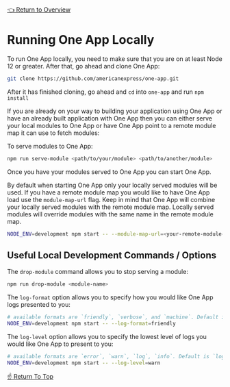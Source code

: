 <!--ONE-DOCS-HIDE start-->
[👈 Return to Overview](./README.md)
<!--ONE-DOCS-HIDE end-->

# Running One App Locally

To run One App locally, you need to make sure that you are on at least Node 12 or greater. After that, go ahead and clone One App:

```bash
git clone https://github.com/americanexpress/one-app.git
```

After it has finished cloning, go ahead and `cd` into `one-app` and run `npm install`

If you are already on your way to building your application using One App or have an already built
application with One App then you can either serve your local modules to One App or have One App
point to a remote module map it can use to fetch modules:

To serve modules to One App:

```bash
npm run serve-module <path/to/your/module> <path/to/another/module>
```

Once you have your modules served to One App you can start One App.

By default when starting One App only your locally served modules will be used. If you have a remote
module map you would like to have One App load use the `module-map-url` flag. Keep in mind that One
App will combine your locally served modules with the remote module map. Locally served modules will
override modules with the same name in the remote module map.

```bash
NODE_ENV=development npm start -- --module-map-url=<your-remote-module-map-url> --root-module-name=<your-root-module-name>
```

## Useful Local Development Commands / Options

The `drop-module` command allows you to stop serving a module:

```bash
npm run drop-module <module-name>
```

The `log-format` option allows you to specify how you would like One App logs presented to you:

```bash
# available formats are `friendly`, `verbose`, and `machine`. Default is `friendly`
NODE_ENV=development npm start -- --log-format=friendly
```

The `log-level` option allows you to specify the lowest level of logs you would like One App to
present to you:

```bash
# available formats are `error`, `warn`, `log`, `info`. Default is `log`
NODE_ENV=development npm start -- --log-level=warn
```

[☝️ Return To Top](#running-existing-app-locally)
